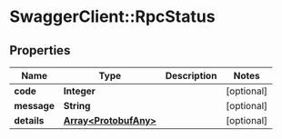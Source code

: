 # SwaggerClient::RpcStatus

## Properties
Name | Type | Description | Notes
------------ | ------------- | ------------- | -------------
**code** | **Integer** |  | [optional] 
**message** | **String** |  | [optional] 
**details** | [**Array&lt;ProtobufAny&gt;**](ProtobufAny.md) |  | [optional] 

